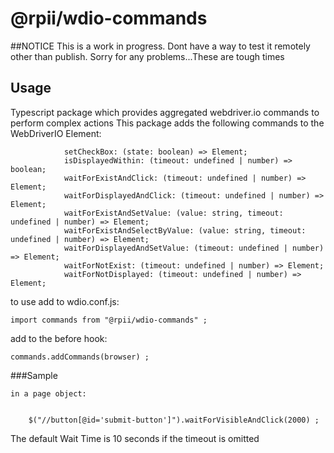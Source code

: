 # @rpii/wdio-commands
##NOTICE
This is a work in progress. Dont have a way to test it remotely other than publish.
Sorry for any problems...These are tough times

## Usage
Typescript package which provides aggregated webdriver.io commands to perform complex actions
This package adds the following commands to the WebDriverIO Element:

```
            setCheckBox: (state: boolean) => Element;
            isDisplayedWithin: (timeout: undefined | number) => boolean;
            waitForExistAndClick: (timeout: undefined | number) => Element;
            waitForDisplayedAndClick: (timeout: undefined | number) => Element;
            waitForExistAndSetValue: (value: string, timeout: undefined | number) => Element;
            waitForExistAndSelectByValue: (value: string, timeout: undefined | number) => Element;
            waitForDisplayedAndSetValue: (timeout: undefined | number) => Element;
            waitForNotExist: (timeout: undefined | number) => Element;
            waitForNotDisplayed: (timeout: undefined | number) => Element;
```
to use add to wdio.conf.js:

```
import commands from "@rpii/wdio-commands" ;
```
add to the before hook:
```
commands.addCommands(browser) ;
```
###Sample

    in a page object:
```

    $("//button[@id='submit-button']").waitForVisibleAndClick(2000) ;
```

The default Wait Time is 10 seconds if the timeout is omitted
